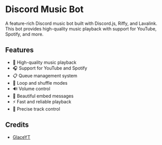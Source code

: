 # Discord Music Bot

A feature-rich Discord music bot built with Discord.js, Riffy, and Lavalink. This bot provides high-quality music playback with support for YouTube, Spotify, and more.

## Features

- 🎵 High-quality music playback
- 🎧 Support for YouTube and Spotify
- 📋 Queue management system
- 🔄 Loop and shuffle modes
- 🔊 Volume control
- 🎨 Beautiful embed messages
- ⚡ Fast and reliable playback
- 🎯 Precise track control

## Credits

- [GlaceYT](https://github.com/GlaceYT)